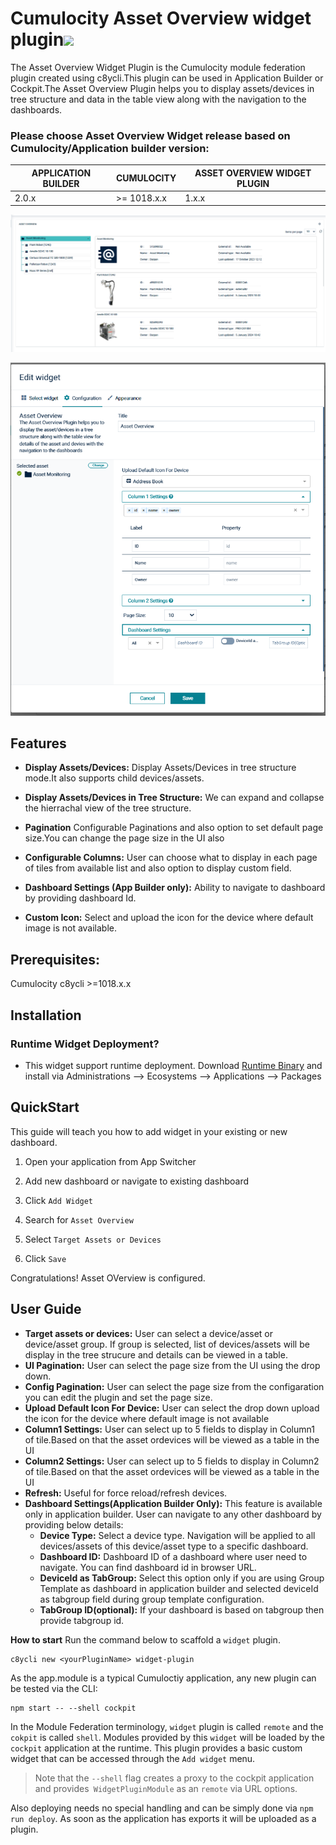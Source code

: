 # Cumulocity Asset Overview widget plugin[<img width="35" src="https://user-images.githubusercontent.com/32765455/211497905-561e9197-18b9-43d5-a023-071d3635f4eb.png"/>](https://github.com/SoftwareAG/cumulocity-device-details-widget-plugin/releases/download/1.0.0/sag-ps-pkg-asset-overview-1.0.0.zip)

The Asset Overview Widget Plugin is the Cumulocity module federation plugin created using c8ycli.This plugin can be used 
in Application Builder or Cockpit.The Asset Overview Plugin helps you to display assets/devices in tree structure and data 
in the table view along with the navigation to the dashboards.


### Please choose Asset Overview Widget release based on Cumulocity/Application builder version:

|APPLICATION BUILDER | CUMULOCITY | ASSET OVERVIEW WIDGET PLUGIN  |
|--------------------|------------|-----------------------------|
| 2.0.x              | >= 1018.x.x| 1.x.x                       |

![Asset-Overview](assets/overview.PNG)

![Asset-Overview](assets/configoverview.PNG)

## Features

*  **Display Assets/Devices:** Display Assets/Devices in tree structure mode.It also supports child devices/assets.

*  **Display Assets/Devices in Tree Structure:** We can expand and collapse the hierrachal view of the tree structure.

*  **Pagination** Configurable Paginations and also option to set default page size.You can change the page size in the UI also
     
*  **Configurable Columns:** User can choose what to display in each page of tiles from available list and also option to display custom field.

*  **Dashboard Settings (App Builder only):** Ability to navigate to dashboard by providing dashboard Id.

*  **Custom Icon:**  Select and upload the icon for the device where default image is not available.


## Prerequisites:
   Cumulocity c8ycli >=1018.x.x
   

## Installation

### Runtime Widget Deployment?

* This widget support runtime deployment. Download [Runtime Binary]() and install via Administrations --> Ecosystems --> Applications --> Packages 

## QuickStart

This guide will teach you how to add widget in your existing or new dashboard.

1. Open your application from App Switcher

2. Add new dashboard or navigate to existing dashboard

3. Click `Add Widget`

4. Search for `Asset Overview`

5. Select `Target Assets or Devices`

7. Click `Save`

Congratulations! Asset OVerview is configured.

## User Guide

 
*  **Target assets or devices:** User can select a device/asset or device/asset group. If group is selected, list of devices/assets will be display in the tree strucure and details can be viewed in a table.
*  **UI Pagination:** User can select the page size from the UI using the drop down.
*  **Config Pagination:** User can select the page size from the configaration you can edit the plugin and set the page size.
*   **Upload Default Icon For Device:** User can select the drop down upload the icon for the device where default image is not available
*  **Column1 Settings:** User can select up to 5 fields to display in Column1 of tile.Based on that the asset ordevices will be viewed as a table in the UI
*  **Column2 Settings:** User can select up to 5 fields to display in Column2 of tile.Based on that the asset ordevices will be viewed as a table in the UI
*  **Refresh:** Useful for force reload/refresh devices.
*  **Dashboard Settings(Application Builder Only):** This feature is available only in application builder. User can navigate to any other dashboard by providing below details:
    * **Device Type:** Select a device type. Navigation will be applied to all devices/assets of this device/asset type to a specific dashboard.
    * **Dashboard ID:** Dashboard ID of a dashboard where user need to navigate. You can find dashboard id in browser URL.
    * **DeviceId as TabGroup:** Select this option only if you are using Group Template as dashboard in application builder and selected deviceId as tabgroup field during group template configuration.
    * **TabGroup ID(optional):** If your dashboard is based on tabgroup then provide tabgroup id.


**How to start**
Run the command below to scaffold a `widget` plugin.

```
c8ycli new <yourPluginName> widget-plugin
```
As the app.module is a typical Cumuloctiy application, any new plugin can be tested via the CLI:

```
npm start -- --shell cockpit
```

In the Module Federation terminology, `widget` plugin is called `remote` and the `cokpit` is called `shell`. Modules provided by this `widget` will be loaded by the `cockpit` application at the runtime. This plugin provides a basic custom widget that can be accessed through the `Add widget` menu.

> Note that the `--shell` flag creates a proxy to the cockpit application and provides` WidgetPluginModule` as an `remote` via URL options.

Also deploying needs no special handling and can be simply done via `npm run deploy`. As soon as the application has exports it will be uploaded as a plugin.

